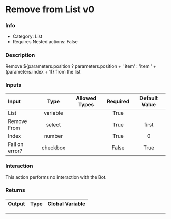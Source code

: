 # Remove from List v0

### Info

- Category: List
- Requires Nested actions: False


### Description
Remove ${parameters.position ? parameters.position + ' item' : 'item ' + (parameters.index + 1)} from the list


### Inputs

| Input | Type | Allowed Types | Required |  Default Value |
| :--- | :---: | :---: | :---: | :---: |
| List | variable |  | True |  |
| Remove From | select |  | True | first |
| Index | number |  | True | 0 |
| Fail on error? | checkbox |  | False | True |


### Interaction
This action performs no interaction with the Bot.

### Returns

| Output | Type | Global Variable |
| :--- | :---: | :---: |

---